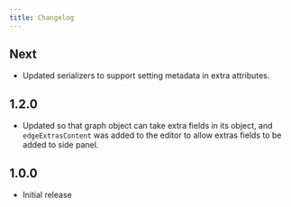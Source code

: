 ```yaml
---
title: Changelog
---
```


## Next

-   Updated serializers to support setting metadata in extra attributes.

## 1.2.0

-   Updated so that graph object can take extra fields in its object, and `edgeExtrasContent` was added to the editor to allow extras fields to be added to side panel. 

## 1.0.0

-   Initial release
